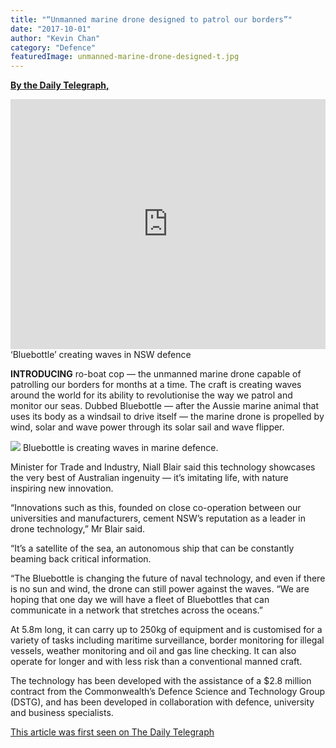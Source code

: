 ```yaml
---
title: "“Unmanned marine drone designed to patrol our borders”"
date: "2017-10-01"
author: "Kevin Chan"
category: "Defence"
featuredImage: unmanned-marine-drone-designed-t.jpg
---
```



[**By the Daily Telegraph,**](http://www.dailytelegraph.com.au/news/nsw/unmanned-marine-drone-designed-to-patrol-our-borders/news-story/d9c231c86b2cbf17d0990174e1066f8a)

<iframe src="https://www.youtube.com/embed/DYb19kIa12s?feature=oembed" allowfullscreen="" width="100%" height="400" frameborder="0"></iframe>
<span class="caption">
  ‘Bluebottle’ creating waves in NSW defence
</span>

**INTRODUCING** ro-boat cop — the unmanned marine drone capable of patrolling our borders for months at a time. The craft is creating waves around the world for its ability to revolutionise the way we patrol and monitor our seas. Dubbed Bluebottle — after the Aussie marine animal that uses its body as a windsail to drive itself — the marine drone is propelled by wind, solar and wave power through its solar sail and wave flipper.

![](http://cdn.newsapi.com.au/image/v1/2f99996913e6287058b174f8738c06b4?width=650)
<span class="caption">
  Bluebottle is creating waves in marine defence.
</span>

Minister for Trade and Industry, Niall Blair said this technology showcases the very best of Australian ingenuity — it’s imitating life, with nature inspiring new innovation.

“Innovations such as this, founded on close co-operation between our universities and manufacturers, cement NSW’s reputation as a leader in drone technology,” Mr Blair said.

“It’s a satellite of the sea, an autonomous ship that can be constantly beaming back critical information.

“The Bluebottle is changing the future of naval technology, and even if there is no sun and wind, the drone can still power against the waves. “We are hoping that one day we will have a fleet of Bluebottles that can communicate in a network that stretches across the oceans.”

At 5.8m long, it can carry up to 250kg of equipment and is customised for a variety of tasks including maritime surveillance, border monitoring for illegal vessels, weather monitoring and oil and gas line checking. It can also operate for longer and with less risk than a conventional manned craft.

The technology has been developed with the assistance of a $2.8 million contract from the Commonwealth’s Defence Science and Technology Group (DSTG), and has been developed in collaboration with defence, university and business specialists.

[This article was first seen on The Daily Telegraph](http://www.dailytelegraph.com.au/news/nsw/unmanned-marine-drone-designed-to-patrol-our-borders/news-story/d9c231c86b2cbf17d0990174e1066f8a)
